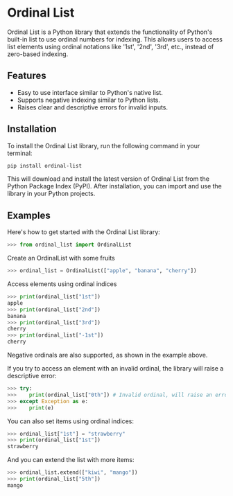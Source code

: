 # Ordinal List

Ordinal List is a Python library that extends the functionality of Python's built-in list to use ordinal numbers for indexing. This allows users to access list elements using ordinal notations like '1st', '2nd', '3rd', etc., instead of zero-based indexing.

## Features

- Easy to use interface similar to Python's native list.
- Supports negative indexing similar to Python lists.
- Raises clear and descriptive errors for invalid inputs.

## Installation

To install the Ordinal List library, run the following command in your terminal:

```bash
pip install ordinal-list
```

This will download and install the latest version of Ordinal List from the Python Package Index (PyPI). After installation, you can import and use the library in your Python projects.

## Examples

Here's how to get started with the Ordinal List library:

```python
>>> from ordinal_list import OrdinalList
```

Create an OrdinalList with some fruits
```python
>>> ordinal_list = OrdinalList(["apple", "banana", "cherry"])
```
Access elements using ordinal indices

```python
>>> print(ordinal_list["1st"])
apple
>>> print(ordinal_list["2nd"])
banana
>>> print(ordinal_list["3rd"])
cherry
>>> print(ordinal_list["-1st"])
cherry
```

Negative ordinals are also supported, as shown in the example above.

If you try to access an element with an invalid ordinal, the library will raise a descriptive error:
```python
>>> try:
>>>    print(ordinal_list["0th"]) # Invalid ordinal, will raise an error
>>> except Exception as e:
>>>    print(e)
```


You can also set items using ordinal indices:

```python
>>> ordinal_list["1st"] = "strawberry"
>>> print(ordinal_list["1st"])
strawberry
```

And you can extend the list with more items:

```python
>>> ordinal_list.extend(["kiwi", "mango"])
>>> print(ordinal_list["5th"])
mango
```
